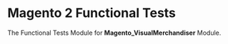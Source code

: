 # Magento 2 Functional Tests

The Functional Tests Module for **Magento_VisualMerchandiser** Module.

